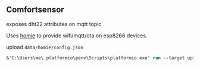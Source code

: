 
## Comfortsensor

exposes dht22 attributes on mqtt topic


Uses [homie](https://github.com/homieiot/homie-esp8266) to provide wifi/mqtt/ota on esp8266 devices. 




upload `data/homie/config.json`
```ps
&'C:\Users\me\.platformio\penv\Scripts\platformio.exe' run --target uploadfs
```